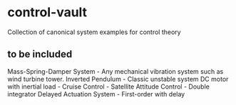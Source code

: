 # control-vault
Collection of canonical system examples for control theory

## to be included
Mass-Spring-Damper System - Any mechanical vibration system such as wind turbine tower.
Inverted Pendulum - Classic unstable system 
DC motor with inertial load - 
Cruise Control - 
Satellite Attitude Control - Double integrator
Delayed Actuation System - First-order with delay 